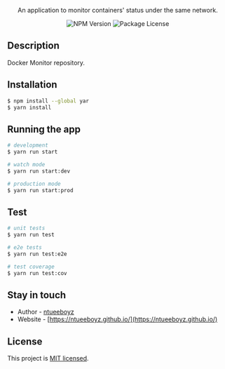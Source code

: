 
  
<p align="center">An application to monitor containers' status under the same network.</p>
    <p align="center">
<img src="https://img.shields.io/npm/v/@nestjs/core.svg" alt="NPM Version" /></a>
<img src="https://img.shields.io/npm/l/@nestjs/core.svg" alt="Package License" /></a>

## Description

Docker Monitor repository.

## Installation

```bash
$ npm install --global yar
$ yarn install
```

## Running the app

```bash
# development
$ yarn run start

# watch mode
$ yarn run start:dev

# production mode
$ yarn run start:prod
```

## Test

```bash
# unit tests
$ yarn run test

# e2e tests
$ yarn run test:e2e

# test coverage
$ yarn run test:cov
```

## Stay in touch

- Author - [ntueeboyz](https://github.com/ntueeboyz)
- Website - [https://ntueeboyz.github.io/](https://ntueeboyz.github.io/)

## License

  This project is [MIT licensed](./LICENCE).
